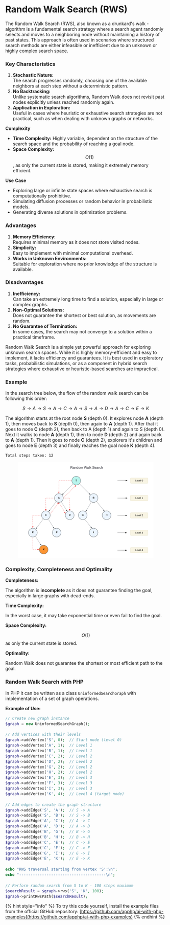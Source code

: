 # Random Walk Search (RWS)

The Random Walk Search (RWS), also known as a drunkard's walk - algorithm is a fundamental search strategy where a search agent randomly selects and moves to a neighboring node without maintaining a history of past states. This approach is often used in scenarios where structured search methods are either infeasible or inefficient due to an unknown or highly complex search space.

### Key Characteristics

1. **Stochastic Nature:**\
   The search progresses randomly, choosing one of the available neighbors at each step without a deterministic pattern.
2. **No Backtracking:**\
   Unlike systematic search algorithms, Random Walk does not revisit past nodes explicitly unless reached randomly again.
3. **Application in Exploration:**\
   Useful in cases where heuristic or exhaustive search strategies are not practical, such as when dealing with unknown graphs or networks.

**Complexity**

* **Time Complexity:** Highly variable, dependent on the structure of the search space and the probability of reaching a goal node.
* **Space Complexity:** $$O(1)$$, as only the current state is stored, making it extremely memory efficient.

**Use** **Case**

* Exploring large or infinite state spaces where exhaustive search is computationally prohibitive.
* Simulating diffusion processes or random behavior in probabilistic models.
* Generating diverse solutions in optimization problems.

### Advantages

1. **Memory Efficiency:**\
   Requires minimal memory as it does not store visited nodes.
2. **Simplicity:**\
   Easy to implement with minimal computational overhead.
3. **Works in Unknown Environments:**\
   Suitable for exploration where no prior knowledge of the structure is available.

### Disadvantages

1. **Inefficiency:**\
   Can take an extremely long time to find a solution, especially in large or complex graphs.
2. **Non-Optimal Solutions:**\
   Does not guarantee the shortest or best solution, as movements are random.
3. **No Guarantee of Termination:**\
   In some cases, the search may not converge to a solution within a practical timeframe.

Random Walk Search is a simple yet powerful approach for exploring unknown search spaces. While it is highly memory-efficient and easy to implement, it lacks efficiency and guarantees. It is best used in exploratory tasks, probabilistic simulations, or as a component in hybrid search strategies where exhaustive or heuristic-based searches are impractical.

### Example

In the search tree below, the flow of the random walk search can be following this order:

$$S→A→S→A→C→A→S→A→D→A→C→E→K$$

The algorithm starts at the root node **S** (depth 0). It explores node **A** (depth 1), then moves back to **S** (depth 0), then again to **A** (depth 1). After that it goes to node **C** (depth 2)**,** then back to A (depth 1) and again to S (depth 0). Next it walks to node **A** (depth 1), then to node **D** (depth 2) and again back to **A** (depth 1). Then it goes to node **C** (depth 2), explorers it's children and goes to node **E** (depth 3) and finally reaches the goal node **K** (depth 4).

```
Total steps taken: 12
```

<div align="left"><figure><img src="../../../../../../.gitbook/assets/ai-problem-solving-random-walk-search-min.png" alt="" width="563"><figcaption></figcaption></figure></div>

### Complexity, **Completeness** and Optimality

**Completeness:**

The algorithm is **incomplete** as it does not guarantee finding the goal, especially in large graphs with dead-ends.

**Time Complexity:**

In the worst case, it may take exponential time or even fail to find the goal.

**Space Complexity:**

$$O(1)$$ as only the current state is stored.

**Optimality:**

Random Walk does not guarantee the shortest or most efficient path to the goal.

### Random Walk Search with PHP

In PHP it can be written as a class `UninformedSearchGraph` with implementation of a set of graph operations.

**Example of Use:**

```php
// Create new graph instance
$graph = new UninformedSearchGraph();

// Add vertices with their levels
$graph->addVertex('S', 0);  // Start node (level 0)
$graph->addVertex('A', 1);  // Level 1
$graph->addVertex('B', 1);  // Level 1
$graph->addVertex('C', 2);  // Level 2
$graph->addVertex('D', 2);  // Level 2
$graph->addVertex('G', 2);  // Level 2
$graph->addVertex('H', 2);  // Level 2
$graph->addVertex('E', 3);  // Level 3
$graph->addVertex('F', 3);  // Level 3
$graph->addVertex('I', 3);  // Level 3
$graph->addVertex('K', 4);  // Level 4 (target node)

// Add edges to create the graph structure
$graph->addEdge('S', 'A');  // S -> A
$graph->addEdge('S', 'B');  // S -> B
$graph->addEdge('A', 'C');  // A -> C
$graph->addEdge('A', 'D');  // A -> D
$graph->addEdge('B', 'G');  // B -> G
$graph->addEdge('B', 'H');  // B -> H
$graph->addEdge('C', 'E');  // C -> E
$graph->addEdge('C', 'F');  // C -> F
$graph->addEdge('G', 'I');  // G -> I
$graph->addEdge('E', 'K');  // E -> K

echo "RWS traversal starting from vertex 'S':\n";
echo "--------------------------------------\n";

// Perform random search from S to K - 100 steps maximum
$searchResult = $graph->rws('S', 'K', 100);
$graph->printRwsPath($searchResult);
```

{% hint style="info" %}
To try this code yourself, install the example files from the official GitHub repository: [https://github.com/apphp/ai-with-php-examples](https://github.com/apphp/ai-with-php-examples)
{% endhint %}

####
